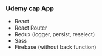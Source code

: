 ### Udemy cap App

- React
- React Router
- Redux (logger, persist, reselect)
- Sass
- Firebase (without back function)
